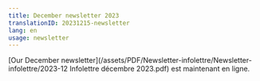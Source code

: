 ```yaml
---
title: December newsletter 2023
translationID: 20231215-newsletter
lang: en
usage: newsletter
---
```

[Our December newsletter](/assets/PDF/Newsletter-infolettre/Newsletter-infolettre/2023-12 Infolettre décembre 2023.pdf) est maintenant en ligne.
